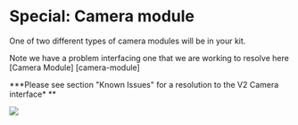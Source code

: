 # Special: Camera module

One of two different types of camera modules will be in your kit.

Note we have a problem interfacing one that we are working to resolve here \[Camera Module] \[camera-module]

**\*Please see section "Known Issues" for a resolution to the V2 Camera interface\* **

![](../../../../.gitbook/assets/IMG\_20171221\_134036.png)
